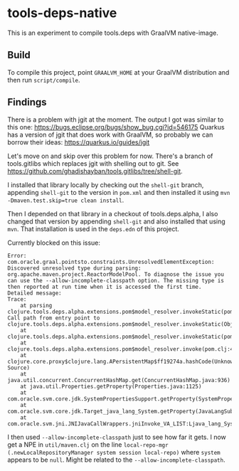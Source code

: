# tools-deps-native

This is an experiment to compile tools.deps with GraalVM native-image.

## Build

To compile this project, point `GRAALVM_HOME` at your GraalVM distribution and
then run `script/compile`.

## Findings

There is a problem with jgit at the moment. The output I got was similar to this one: https://bugs.eclipse.org/bugs/show_bug.cgi?id=546175
Quarkus has a version of jgit that does work with GraalVM, so probably we can borrow their ideas: https://quarkus.io/guides/jgit

Let's move on and skip over this problem for now. 
There's a branch of tools.gitlibs which replaces jgit with shelling out to git.  See
https://github.com/ghadishayban/tools.gitlibs/tree/shell-git.

I installed that library locally by checking out the `shell-git` branch,
appending `shell-git` to the version in `pom.xml` and then installed it using
`mvn -Dmaven.test.skip=true clean install`.

Then I depended on that library in a checkout of tools.deps.alpha, I also
changed that version by appending `shell-git` and also installed that using
`mvn`. That installation is used in the `deps.edn` of this project.

Currently blocked on this issue:

```
Error: com.oracle.graal.pointsto.constraints.UnresolvedElementException: Discovered unresolved type during parsing: org.apache.maven.project.ReactorModelPool. To diagnose the issue you can use the --allow-incomplete-classpath option. The missing type is then reported at run time when it is accessed the first time.
Detailed message:
Trace:
	at parsing clojure.tools.deps.alpha.extensions.pom$model_resolver.invokeStatic(pom.clj:51)
Call path from entry point to clojure.tools.deps.alpha.extensions.pom$model_resolver.invokeStatic(Object):
	at clojure.tools.deps.alpha.extensions.pom$model_resolver.invokeStatic(pom.clj:41)
	at clojure.tools.deps.alpha.extensions.pom$model_resolver.invoke(pom.clj:41)
	at clojure.core.proxy$clojure.lang.APersistentMap$ff19274a.hashCode(Unknown Source)
	at java.util.concurrent.ConcurrentHashMap.get(ConcurrentHashMap.java:936)
	at java.util.Properties.getProperty(Properties.java:1125)
	at com.oracle.svm.core.jdk.SystemPropertiesSupport.getProperty(SystemPropertiesSupport.java:144)
	at com.oracle.svm.core.jdk.Target_java_lang_System.getProperty(JavaLangSubstitutions.java:345)
	at com.oracle.svm.jni.JNIJavaCallWrappers.jniInvoke_VA_LIST:Ljava_lang_System_2_0002egetProperty_00028Ljava_lang_String_2_00029Ljava_lang_String_2(generated:0)
```

I then used `--allow-incomplete-classpath` just to see how far it gets.  I now
get a NPE in `util/maven.clj` on the line `local-repo-mgr
(.newLocalRepositoryManager system session local-repo)` where `system` appears
to be `null`. Might be related to the `--allow-incomplete-classpath`.
